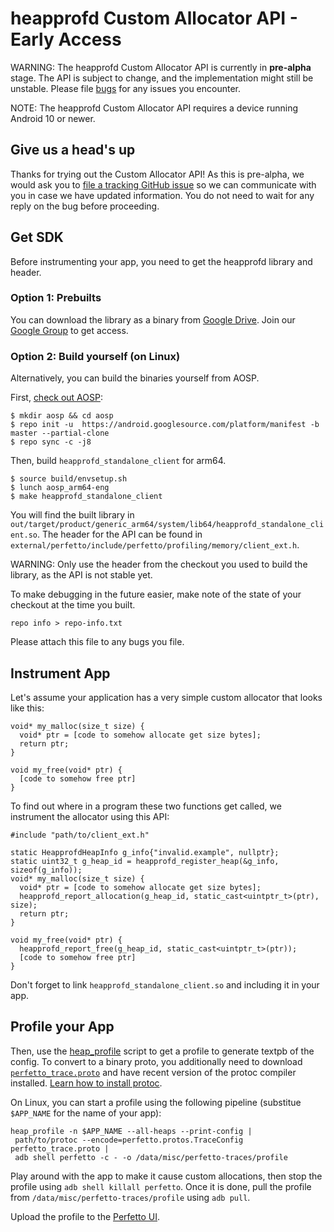 # heapprofd Custom Allocator API - Early Access

WARNING: The heapprofd Custom Allocator API is currently in **pre-alpha**
         stage. The API is subject to change, and the implementation might
         still be unstable. Please file
         [bugs](https://github.com/google/perfetto/issues/new) for any
         issues you encounter.

NOTE: The heapprofd Custom Allocator API requires a device running Android
      10 or newer.

## Give us a head's up

Thanks for trying out the Custom Allocator API! As this is pre-alpha, we
would ask you to [file a tracking GitHub issue](
https://github.com/google/perfetto/issues/new) so we can communicate with you
in case we have updated information. You do not need to wait for any reply on
the bug before proceeding.

## Get SDK

Before instrumenting your app, you need to get the heapprofd library and
header.

### Option 1: Prebuilts

You can download the library as a binary from [Google Drive](
https://drive.google.com/drive/folders/15RPlGgAHWRSk7KquBqlQ7fsCaXnNaa6r
).
Join our [Google Group](https://groups.google.com/forum/#!forum/perfetto-dev)
to get access.

### Option 2: Build yourself (on Linux)

Alternatively, you can build the binaries yourself from AOSP.

First, [check out AOSP](https://source.android.com/setup/build/downloading):

```
$ mkdir aosp && cd aosp
$ repo init -u  https://android.googlesource.com/platform/manifest -b master --partial-clone
$ repo sync -c -j8
```

Then, build `heapprofd_standalone_client` for arm64.

```
$ source build/envsetup.sh
$ lunch aosp_arm64-eng
$ make heapprofd_standalone_client
```

You will find the built library in
`out/target/product/generic_arm64/system/lib64/heapprofd_standalone_client.so`.
The header for the API can be found in
`external/perfetto/include/perfetto/profiling/memory/client_ext.h`.

WARNING: Only use the header from the checkout you used to build the library,
         as the API is not stable yet.

To make debugging in the future easier, make note of the state of your
checkout at the time you built.

```
repo info > repo-info.txt
```
Please attach this file to any bugs you file.

## Instrument App

Let's assume your application has a very simple custom allocator that looks
like this:

```
void* my_malloc(size_t size) {
  void* ptr = [code to somehow allocate get size bytes];
  return ptr;
}

void my_free(void* ptr) {
  [code to somehow free ptr]
}
```

To find out where in a program these two functions get called, we instrument
the allocator using this API:

```
#include "path/to/client_ext.h"

static HeapprofdHeapInfo g_info{"invalid.example", nullptr};
static uint32_t g_heap_id = heapprofd_register_heap(&g_info, sizeof(g_info));
void* my_malloc(size_t size) {
  void* ptr = [code to somehow allocate get size bytes];
  heapprofd_report_allocation(g_heap_id, static_cast<uintptr_t>(ptr), size);
  return ptr;
}

void my_free(void* ptr) {
  heapprofd_report_free(g_heap_id, static_cast<uintptr_t>(ptr));
  [code to somehow free ptr]
}
```

Don't forget to link `heapprofd_standalone_client.so` and including it in
your app.

## Profile your App

Then, use the [heap_profile](
https://raw.githubusercontent.com/google/perfetto/master/tools/heap_profile)
script to get a profile to generate textpb of the config.
To convert to a binary proto, you additionally need to download
[`perfetto_trace.proto`](
https://raw.githubusercontent.com/google/perfetto/master/protos/perfetto/trace/perfetto_trace.proto)
and have recent version of the protoc compiler installed.
[Learn how to install protoc](https://grpc.io/docs/protoc-installation).

On Linux, you can start a profile using the following pipeline (substitue
`$APP_NAME` for the name of your app):

```
heap_profile -n $APP_NAME --all-heaps --print-config |
 path/to/protoc --encode=perfetto.protos.TraceConfig perfetto_trace.proto |
 adb shell perfetto -c - -o /data/misc/perfetto-traces/profile
```

Play around with the app to make it cause custom allocations, then stop the
profile using `adb shell killall perfetto`. Once it is done, pull the profile
from `/data/misc/perfetto-traces/profile` using `adb pull`.

Upload the profile to the [Perfetto UI](https://ui.perfetto.dev).
